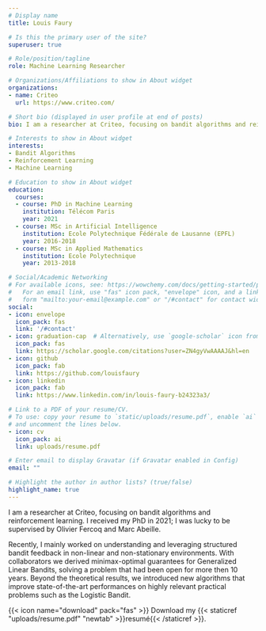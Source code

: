 ```yaml
---
# Display name
title: Louis Faury

# Is this the primary user of the site?
superuser: true

# Role/position/tagline
role: Machine Learning Researcher

# Organizations/Affiliations to show in About widget
organizations:
- name: Criteo
  url: https://www.criteo.com/

# Short bio (displayed in user profile at end of posts)
bio: I am a researcher at Criteo, focusing on bandit algorithms and reinforcement learning.

# Interests to show in About widget
interests:
- Bandit Algorithms
- Reinforcement Learning
- Machine Learning

# Education to show in About widget
education:
  courses:
  - course: PhD in Machine Learning
    institution: Télécom Paris
    year: 2021
  - course: MSc in Artificial Intelligence
    institution: Ecole Polytechnique Fédérale de Lausanne (EPFL)
    year: 2016-2018
  - course: MSc in Applied Mathematics
    institution: Ecole Polytechnique
    year: 2013-2018

# Social/Academic Networking
# For available icons, see: https://wowchemy.com/docs/getting-started/page-builder/#icons
#   For an email link, use "fas" icon pack, "envelope" icon, and a link in the
#   form "mailto:your-email@example.com" or "/#contact" for contact widget.
social:
- icon: envelope
  icon_pack: fas
  link: '/#contact'
- icon: graduation-cap  # Alternatively, use `google-scholar` icon from `ai` icon pack
  icon_pack: fas
  link: https://scholar.google.com/citations?user=ZN4gyVwAAAAJ&hl=en
- icon: github
  icon_pack: fab
  link: https://github.com/louisfaury
- icon: linkedin
  icon_pack: fab
  link: https://www.linkedin.com/in/louis-faury-b24323a3/

# Link to a PDF of your resume/CV.
# To use: copy your resume to `static/uploads/resume.pdf`, enable `ai` icons in `params.toml`, 
# and uncomment the lines below.
- icon: cv
  icon_pack: ai
  link: uploads/resume.pdf

# Enter email to display Gravatar (if Gravatar enabled in Config)
email: ""

# Highlight the author in author lists? (true/false)
highlight_name: true
---
```


I am a researcher at Criteo, focusing on bandit algorithms and reinforcement learning. I received my PhD in 2021; I was lucky to be supervised by Olivier Fercoq and Marc Abeille.

Recently, I mainly worked on understanding and leveraging structured bandit feedback in non-linear and non-stationary environments. With collaborators we derived minimax-optimal guarantees for Generalized Linear Bandits, solving a problem that had been open for more then 10 years. Beyond the theoretical results, we introduced new algorithms that improve state-of-the-art performances on highly relevant practical problems such as the Logistic Bandit. 
 

{{< icon name="download" pack="fas" >}} Download my {{< staticref "uploads/resume.pdf" "newtab" >}}resumé{{< /staticref >}}.
